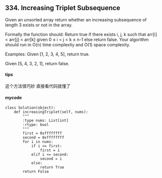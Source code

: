 ## 334. Increasing Triplet Subsequence
Given an unsorted array return whether an increasing subsequence of length 3 exists or not in the array.

Formally the function should:
Return true if there exists i, j, k 
such that arr[i] < arr[j] < arr[k] given 0 ≤ i < j < k ≤ n-1 else return false.
Your algorithm should run in O(n) time complexity and O(1) space complexity.

Examples:
Given [1, 2, 3, 4, 5],
return true.

Given [5, 4, 3, 2, 1],
return false.

#### tips
这个方法很巧妙 直接看代码就懂了 

#### mycode
```
class Solution(object):
    def increasingTriplet(self, nums):
        """
        :type nums: List[int]
        :rtype: bool
        """
        first = 0xffffffff
        second = 0xffffffff
        for i in nums:
            if i <= first:
                first = i
            elif i <= second:
                second = i
            else:
                return True
        return False
```

